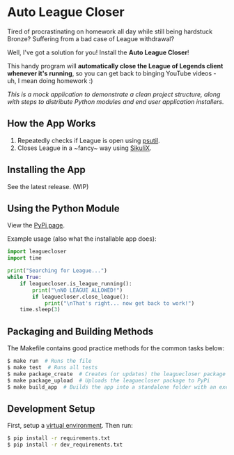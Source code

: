 # Auto League Closer

Tired of procrastinating on homework all day while still being hardstuck Bronze? Suffering from a bad case of League withdrawal?

Well, I've got a solution for you! Install the **Auto League Closer**!

This handy program will **automatically close the League of Legends client whenever it's running**, so you can get back to binging YouTube videos - uh, I mean doing homework :)

*This is a mock application to demonstrate a clean project structure, along with steps to distribute Python modules and end user application installers.*

## How the App Works

1. Repeatedly checks if League is open using [psutil](https://pypi.org/project/psutil/).
2. Closes League in a ~fancy~ way using [SikuliX](http://sikulix.com/).

## Installing the App

See the latest release. (WIP)

## Using the Python Module

View the [PyPi page](https://pypi.org/project/leaguecloser/1.0.0/).

Example usage (also what the installable app does):

```python
import leaguecloser
import time

print("Searching for League...")
while True:
    if leaguecloser.is_league_running():
        print("\nNO LEAGUE ALLOWED!")
        if leaguecloser.close_league():
            print("\nThat's right... now get back to work!")
    time.sleep(3)
```

## Packaging and Building Methods

The Makefile contains good practice methods for the common tasks below:

```bash
$ make run  # Runs the file
$ make test  # Runs all tests
$ make package_create  # Creates (or updates) the leaguecloser package
$ make package_upload  # Uploads the leaguecloser package to PyPi
$ make build_app  # Builds the app into a standalone folder with an executable
```

## Development Setup

First, setup a [virtual environment](https://kylefu.me/cheat_python/envanddeps.html). Then run:

```bash
$ pip install -r requirements.txt
$ pip install -r dev_requirements.txt
```
